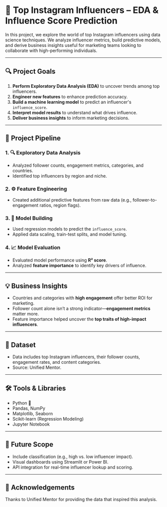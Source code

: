 # 📱 Top Instagram Influencers – EDA & Influence Score Prediction

In this project, we explore the world of top Instagram influencers using data science techniques. We analyze influencer metrics, build predictive models, and derive business insights useful for marketing teams looking to collaborate with high-performing individuals.

---

## 🔍 Project Goals

1. **Perform Exploratory Data Analysis (EDA)** to uncover trends among top influencers.
2. **Engineer new features** to enhance prediction accuracy.
3. **Build a machine learning model** to predict an influencer's `influence_score`.
4. **Interpret model results** to understand what drives influence.
5. **Deliver business insights** to inform marketing decisions.

---

## 🧪 Project Pipeline

### 1. 🔍 Exploratory Data Analysis
- Analyzed follower counts, engagement metrics, categories, and countries.
- Identified top influencers by region and niche.

### 2. ⚙️ Feature Engineering
- Created additional predictive features from raw data (e.g., follower-to-engagement ratios, region flags).

### 3. 🤖 Model Building
- Used regression models to predict the `influence_score`.
- Applied data scaling, train-test splits, and model tuning.

### 4. 📈 Model Evaluation
- Evaluated model performance using **R² score**.
- Analyzed **feature importance** to identify key drivers of influence.

---

## 💡 Business Insights

- Countries and categories with **high engagement** offer better ROI for marketing.
- Follower count alone isn’t a strong indicator—**engagement metrics** matter more.
- Feature importance helped uncover the **top traits of high-impact influencers**.

---

## 📂 Dataset

- Data includes top Instagram influencers, their follower counts, engagement rates, and content categories.
- Source: Unified Mentor.

---

## 🛠️ Tools & Libraries

- Python 🐍
- Pandas, NumPy
- Matplotlib, Seaborn
- Scikit-learn (Regression Modeling)
- Jupyter Notebook

---

## 🚀 Future Scope

- Include classification (e.g., high vs. low influencer impact).
- Visual dashboards using Streamlit or Power BI.
- API integration for real-time influencer lookup and scoring.

---

## 🙌 Acknowledgements

Thanks to Unified Mentor for providing the data that inspired this analysis.
